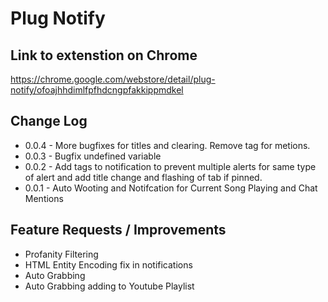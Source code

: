Plug Notify
===========

## Link to extenstion on Chrome

https://chrome.google.com/webstore/detail/plug-notify/ofoajhhdimlfpfhdcngpfakkippmdkel

## Change Log

* 0.0.4 - More bugfixes for titles and clearing.  Remove tag for metions.
* 0.0.3 - Bugfix undefined variable
* 0.0.2 - Add tags to notification to prevent multiple alerts for same type of alert and add title change and flashing of tab if pinned.
* 0.0.1 - Auto Wooting and Notifcation for Current Song Playing and Chat Mentions

## Feature Requests / Improvements

* Profanity Filtering
* HTML Entity Encoding fix in notifications
* Auto Grabbing
* Auto Grabbing adding to Youtube Playlist